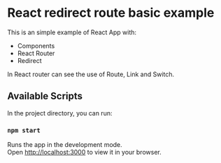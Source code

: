 # React redirect route basic example
This is an simple example of React App with:
 - Components
 - React Router
 - Redirect

In React router can see the use of Route, Link and Switch.

## Available Scripts
In the project directory, you can run:

### `npm start`

Runs the app in the development mode.\
Open [http://localhost:3000](http://localhost:3000) to view it in your browser.
